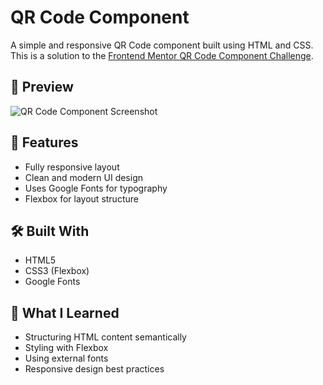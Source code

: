 # QR Code Component

A simple and responsive QR Code component built using HTML and CSS. This is a solution to the [Frontend Mentor QR Code Component Challenge](https://www.frontendmentor.io/challenges/qr-code-component-iux_sIO_H).

## 📸 Preview

![QR Code Component Screenshot](https://github.com/user-attachments/assets/3c305094-c835-4048-ab5d-10649ab2cb75)



## 🚀 Features

- Fully responsive layout
- Clean and modern UI design
- Uses Google Fonts for typography
- Flexbox for layout structure

## 🛠️ Built With

- HTML5
- CSS3 (Flexbox)
- Google Fonts

## 🎯 What I Learned

- Structuring HTML content semantically
- Styling with Flexbox
- Using external fonts
- Responsive design best practices
